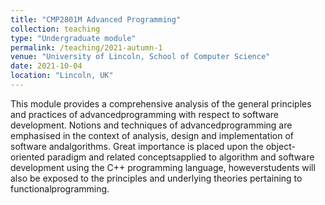 ```yaml
---
title: "CMP2801M Advanced Programming"
collection: teaching
type: "Undergraduate module"
permalink: /teaching/2021-autumn-1
venue: "University of Lincoln, School of Computer Science"
date: 2021-10-04
location: "Lincoln, UK"
---
```


This module provides a comprehensive analysis of the general principles and practices of advancedprogramming with respect to software development. Notions and techniques of advancedprogramming are emphasised in the context of analysis, design and implementation of software andalgorithms. Great importance is placed upon the object-oriented paradigm and related conceptsapplied to algorithm and software development using the C++ programming language, howeverstudents will also be exposed to the principles and underlying theories pertaining to functionalprogramming.